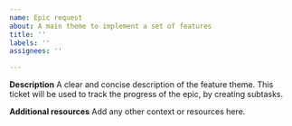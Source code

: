 ```yaml
---
name: Epic request
about: A main theme to implement a set of features
title: ''
labels: ''
assignees: ''

---
```


**Description**
A clear and concise description of the feature theme.
This ticket will be used to track the progress of the epic, by creating subtasks.

**Additional resources**
Add any other context or resources here.
